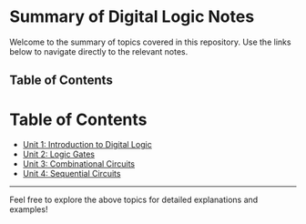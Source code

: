# Summary of Digital Logic Notes  

Welcome to the summary of topics covered in this repository. Use the links below to navigate directly to the relevant notes.  

## Table of Contents  
# Table of Contents  
- [Unit 1: Introduction to Digital Logic](./unit-1.md)  
- [Unit 2: Logic Gates](./unit-2.md)  
- [Unit 3: Combinational Circuits](./unit-3.md)  
- [Unit 4: Sequential Circuits](./Unit%204%20-%20Sequential%20Circuits/sequential_circuits.md)

---

Feel free to explore the above topics for detailed explanations and examples!
